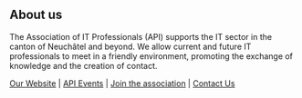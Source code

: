 ## About us

The Association of IT Professionals (API) supports the IT sector in the canton of Neuchâtel and beyond.
We allow current and future IT professionals to meet in a friendly environment, promoting the exchange of knowledge and the creation of contact.

[Our Website](https://api-ne.ch/) | [API Events](https://api-ne.ch/evenements/) | [Join the association](https://api-ne.ch/devenir-membre/) | [Contact Us](https://api-ne.ch/contact/)
